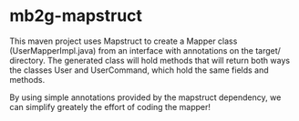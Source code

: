 # mb2g-mapstruct

This maven project uses Mapstruct to create a Mapper class (UserMapperImpl.java) from an interface with annotations on the target/ directory. The generated class will hold methods that will return both ways the classes User and UserCommand, which hold the same fields and methods. 

By using simple annotations provided by the mapstruct dependency, we can simplify greately the effort of coding the mapper!
